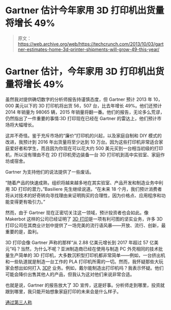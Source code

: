 # Gartner 估计今年家用 3D 打印机出货量将增长 49%

> 原文：<https://web.archive.org/web/https://techcrunch.com/2013/10/03/gartner-estimates-home-3d-printer-shipments-will-grow-49-this-year/>

# Gartner 估计，今年家用 3D 打印机出货量将增长 49%

虽然我对提供确切数字的分析师报告持谨慎态度，但 Gartner 预计 2013 年 10，000 美元以下的 3D 打印机将出货 56，507 台，比去年增长 49%。他们还预计 2014 年销量为 98065 辆，2015 年销量将翻一番。他们的报告，无论多么荒谬，仍然指出了一件重要的事情:3D 打印现在已经在 Gartner 的雷达上，他们预计市场将大幅增长。

这并不奇怪。鉴于充斥市场的“廉价”打印机的兴起，以及家庭自制和 DIY 模式的改进，我预计到 2016 年出货量将至少达到 10 万台。因为这些打印机非常适合家庭爱好者和学生，而且因为你现在可以花大约 500 美元买到一台相当初级的打印机，所以没有理由不在 2D 打印机旁边装备一台 3D 打印机到高中实验室、家庭作坊或宿舍。

Gartner 为支持他们的说法提供了一些废话。

“随着产品的快速成熟，组织将越来越多地在其实验室、产品开发和制造业务中利用 3D 打印的潜力，”Basiliere 先生继续说道。“在未来 18 个月，我们预计消费者将从对技术的好奇转向寻找理由来证明购买的合理性，因为价格点、应用程序和功能变得更有吸引力。”

然而，由于 Gartner 现在正密切关注这一领域，预计投资者也会如此。像 Makerbot 这样的公司已经证明了 [3D 打印](https://web.archive.org/web/20230315095334/https://techcrunch.com/tag/3d-printing)是一项有利可图的坚实业务，许多 3D 打印公司在其商业计划中提供了一场完美的流行语风暴——开放、流行、创新，最重要的是，盈利。

3D 打印会像 Gartner 声称的那样“从 2.88 亿美元增长到 2017 年超过 57 亿美元”吗？当然，为什么不呢？亚洲制造商已经在使用与制造 PC 外壳相同的技术批量生产简单的 3D 打印机，大多数沉积型打印机都非常简单——例如，一台挤出机和一些轨道就是制造一台工作的 PLA 打印机所需的一切。然而，我怀疑那些大玩家会想出如何打入 [3DP](https://web.archive.org/web/20230315095334/http://techcrunch.com/TAG/3D-PRINTING) 业务。例如，戴尔能制造出打印机吗？我表示怀疑。他们可能会降价出售其他人的产品，但我认为这对他们来说非常合适。

也就是说，Gartner 的报告放大了 3D 宣传，这是好事。分析师走到哪里，投资就跟到哪里，我只能开始想象家庭打印的未来会是什么样子。

[通过第三人称](https://web.archive.org/web/20230315095334/http://www.3ders.org//articles/20131002-gartner-says-3d-printer-shipments-to-grow-49-percent-in-2013.html)